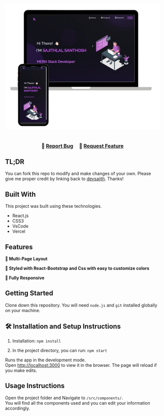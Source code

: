 
<div align="center">
  <img alt="Demo" src="./Images/readme-img1.png" />
</div>

<br/>



<h3 align="center">
    🔹
    <a href="https://github.com/devsajith/Portfolio/issues">Report Bug</a> &nbsp; &nbsp;
    🔹
    <a href="https://github.com/devsajith/Portfolio/issues">Request Feature</a>
</h3>

## TL;DR

You can fork this repo to modify and make changes of your own. Please give me proper credit by linking back to [devsajith](https://github.com/devsajith/Portfolio). Thanks!

## Built With

<!-- My personal portfolio <a href="" target="_blank"></a> which features some of my github projects as well as my resume and technical skills.<br/> -->

This project was built using these technologies.

- React.js
- CSS3
- VsCode
- Vercel

## Features

**📖 Multi-Page Layout**

**🎨 Styled with React-Bootstrap and Css with easy to customize colors**

**📱 Fully Responsive**

## Getting Started

Clone down this repository. You will need `node.js` and `git` installed globally on your machine.

## 🛠 Installation and Setup Instructions

1. Installation: `npm install`

2. In the project directory, you can run: `npm start`

Runs the app in the development mode.\
Open [http://localhost:3000](http://localhost:3000) to view it in the browser.
The page will reload if you make edits.

## Usage Instructions

Open the project folder and Navigate to `/src/components/`. <br/>
You will find all the components used and you can edit your information accordingly.


